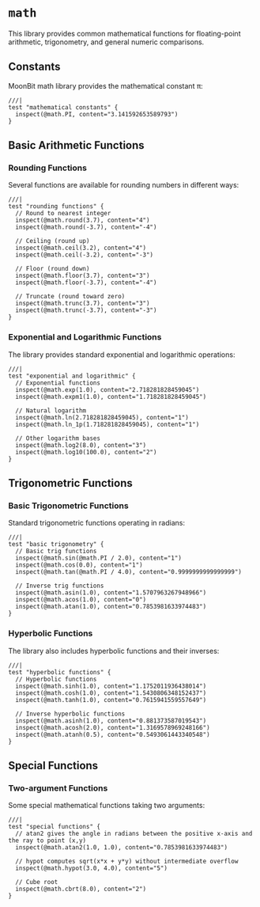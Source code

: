# `math`

This library provides common mathematical functions for floating-point arithmetic, trigonometry, and general numeric comparisons.

## Constants

MoonBit math library provides the mathematical constant π:

```moonbit
///|
test "mathematical constants" {
  inspect(@math.PI, content="3.141592653589793")
}
```

## Basic Arithmetic Functions

### Rounding Functions

Several functions are available for rounding numbers in different ways:

```moonbit
///|
test "rounding functions" {
  // Round to nearest integer
  inspect(@math.round(3.7), content="4")
  inspect(@math.round(-3.7), content="-4")

  // Ceiling (round up)
  inspect(@math.ceil(3.2), content="4")
  inspect(@math.ceil(-3.2), content="-3")

  // Floor (round down)
  inspect(@math.floor(3.7), content="3")
  inspect(@math.floor(-3.7), content="-4")

  // Truncate (round toward zero)
  inspect(@math.trunc(3.7), content="3")
  inspect(@math.trunc(-3.7), content="-3")
}
```

### Exponential and Logarithmic Functions

The library provides standard exponential and logarithmic operations:

```moonbit
///|
test "exponential and logarithmic" {
  // Exponential functions
  inspect(@math.exp(1.0), content="2.718281828459045")
  inspect(@math.expm1(1.0), content="1.718281828459045")

  // Natural logarithm
  inspect(@math.ln(2.718281828459045), content="1")
  inspect(@math.ln_1p(1.718281828459045), content="1")

  // Other logarithm bases
  inspect(@math.log2(8.0), content="3")
  inspect(@math.log10(100.0), content="2")
}
```

## Trigonometric Functions

### Basic Trigonometric Functions

Standard trigonometric functions operating in radians:

```moonbit
///|
test "basic trigonometry" {
  // Basic trig functions
  inspect(@math.sin(@math.PI / 2.0), content="1")
  inspect(@math.cos(0.0), content="1")
  inspect(@math.tan(@math.PI / 4.0), content="0.9999999999999999")

  // Inverse trig functions
  inspect(@math.asin(1.0), content="1.5707963267948966")
  inspect(@math.acos(1.0), content="0")
  inspect(@math.atan(1.0), content="0.7853981633974483")
}
```

### Hyperbolic Functions

The library also includes hyperbolic functions and their inverses:

```moonbit
///|
test "hyperbolic functions" {
  // Hyperbolic functions
  inspect(@math.sinh(1.0), content="1.1752011936438014")
  inspect(@math.cosh(1.0), content="1.5430806348152437")
  inspect(@math.tanh(1.0), content="0.7615941559557649")

  // Inverse hyperbolic functions
  inspect(@math.asinh(1.0), content="0.881373587019543")
  inspect(@math.acosh(2.0), content="1.3169578969248166")
  inspect(@math.atanh(0.5), content="0.5493061443340548")
}
```

## Special Functions

### Two-argument Functions

Some special mathematical functions taking two arguments:

```moonbit
///|
test "special functions" {
  // atan2 gives the angle in radians between the positive x-axis and the ray to point (x,y)
  inspect(@math.atan2(1.0, 1.0), content="0.7853981633974483")

  // hypot computes sqrt(x*x + y*y) without intermediate overflow
  inspect(@math.hypot(3.0, 4.0), content="5")

  // Cube root
  inspect(@math.cbrt(8.0), content="2")
}
```





